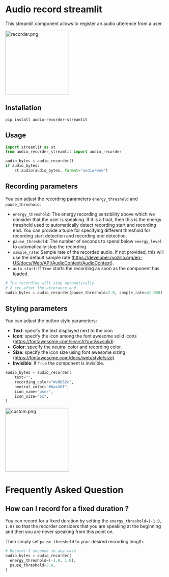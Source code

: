 # Audio record streamlit

This streamlit component allows to register an audio utterence from a user.

<img src="https://raw.githubusercontent.com/Joooohan/audio-recorder-streamlit/main/img/recorder.png" alt="recorder.png" width="200"/>

## Installation

`pip install audio-recorder-streamlit`

## Usage

```python
import streamlit as st
from audio_recorder_streamlit import audio_recorder

audio_bytes = audio_recorder()
if audio_bytes:
    st.audio(audio_bytes, format="audio/wav")
```

## Recording parameters

You can adjust the recording parameters `energy_threshold` and
`pause_threshold`:
- `energy_threshold`: The energy recording sensibility above which we consider
    that the user is speaking. If it is a float, then this is the energy
    threshold used to automatically detect recording start and recording end.
    You can provide a tuple for specifying different threshold for recording
    start detection and recording end detection.
- `pause_threshold`: The number of seconds to spend below `energy_level` to
    automatically stop the recording.
- `sample_rate`: Sample rate of the recorded audio. If not provided, this will use the
    default sample rate (https://developer.mozilla.org/en-US/docs/Web/API/AudioContext/AudioContext).
- `auto_start`: If `True` starts the recording as soon as the component has loaded.

```python
# The recording will stop automatically
# 2 sec after the utterance end
audio_bytes = audio_recorder(pause_threshold=2.0, sample_rate=41_000)
```

## Styling parameters

You can adjust the button style parameters:
- **Text**: specify the text displayed next to the icon
- **Icon**: specify the icon among the font awesome solid icons
  (https://fontawesome.com/search?o=r&s=solid)
- **Color**: specify the neutral color and recording color.
- **Size**: specify the icon size using font awesome sizing
  (https://fontawesome.com/docs/web/style/size).
- **Invisible**: If `True` the component is invisible.

```python
audio_bytes = audio_recorder(
    text="",
    recording_color="#e8b62c",
    neutral_color="#6aa36f",
    icon_name="user",
    icon_size="6x",
)
```
<img src="https://raw.githubusercontent.com/Joooohan/audio-recorder-streamlit/main/img/custom.png" alt="custom.png" width="200"/>

# Frequently Asked Question
## How can I record for a fixed duration ?

You can record for a fixed duration by setting the `energy_threshold=(-1.0, 1.0)`
so that the recorder considers that you are speaking at the beginning and then
you are never speaking from this point on.

Then simply set `pause_threshold` to your desired recording length.

```python
# Records 3 seconds in any case
audio_bytes = audio_recorder(
  energy_threshold=(-1.0, 1.0),
  pause_threshold=3.0,
)
```
